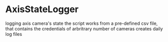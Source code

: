 # AxisStateLogger
logging axis camera's state
the script works from a pre-defined csv file, that contains the credentials of arbritrary number of cameras
creates daily log files
